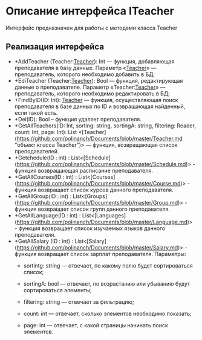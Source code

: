 # Описание интерфейса ITeacher
Интерфейс предназначен для работы с методами класса Teacher

## Реализация интерфейса
* +AddTeacher (Teacher:[Teacher](https://github.com/polinanch/Documents/blob/master/Teacher.md "объект класса Teachers")): Int — функция, добавляющая преподавателя в базу данных. Параметр
 «[Teacher](https://github.com/polinanch/Documents/blob/master/Teacher.md "объект класса Teacher")» — преподаватель, 
которого необходимо добавить в БД;
* +EdiTeacher (Teacher:[Teacher](https://github.com/polinanch/Documents/blob/master/Teacher.md "объект класса Teacher")): Bool — функция, редактирующая
 данные о преподавателе. Параметр «Teacher:[Teacher](https://github.com/polinanch/Documents/blob/master/Teacher.md "объект класса Teacher")» — 
преподаватель, которого необходимо редактировать в БД;
* +FindByID(ID: Int): [Teacher](https://github.com/polinanch/Documents/blob/master/Teacher.md "объект класса Teacher")  — функция, осуществляющая 
поиск преподавателя в базе данных по ID и возвращающая найденный, если такой есть. 
* +Del(ID): Bool – функция удаляет преподавателя.
* +GetAllTeachers(ID: Int, sorting: string, sortingA: string, filtering: Reader, count: Int, page: Int): List <[Teacher]
(https://github.com/polinanch/Documents/blob/master/Teacher.md "объект класса Teacher")> — функция, возвращающая список преподавателей. 
* +Getchedule(ID : int) : List<[Schedule] (https://github.com/polinanch/Documents/blob/master/Schedule.md)> - функция возвращающая расписание преподавателя.
* +GetAllCourses(ID : int) : List<[Courses] (https://github.com/polinanch/Documents/blob/master/Course.md)> - функция возвращает список курсов данного преподавателя.
* +GetAllGroup(ID : int) : List<[Groups] (https://github.com/polinanch/Documents/blob/master/Group.md)> - функция возвращает список групп данного преподавателя.
* +GetAllLanguage(ID : int) :  List<[Languages] (https://github.com/polinanch/Documents/blob/master/Language.md)> - функция возвращает список изучаемых языков данного преподавателя.
* +GetAllSalary (ID : int) : List<[Salary] (https://github.com/polinanch/Documents/blob/master/Salary.md)> - функция возвращает список зарплат преподавателя.
Параметры: 
	* sortintg: string — отвечает, по какому полю будет сортироваться список;
  
	* sortingA: bool — отвечает, по возрастанию или убыванию будут сортироваться элементы;
  
	* filtering: string — отвечает за фильтрацию;
  
	* count: int — отвечает, сколько элементов необходимо показать;
  
	* page: int — отвечает, с какой страницы начинать поиск элементов.
